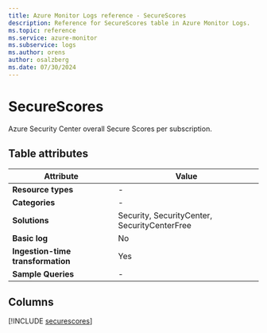 ```yaml
---
title: Azure Monitor Logs reference - SecureScores
description: Reference for SecureScores table in Azure Monitor Logs.
ms.topic: reference
ms.service: azure-monitor
ms.subservice: logs
ms.author: orens
author: osalzberg
ms.date: 07/30/2024
---
```


# SecureScores

Azure Security Center overall Secure Scores per subscription.


## Table attributes

|Attribute|Value|
|---|---|
|**Resource types**|-|
|**Categories**|-|
|**Solutions**| Security, SecurityCenter, SecurityCenterFree|
|**Basic log**|No|
|**Ingestion-time transformation**|Yes|
|**Sample Queries**|-|



## Columns
  
[!INCLUDE [securescores](./includes/securescores-include.md)]
